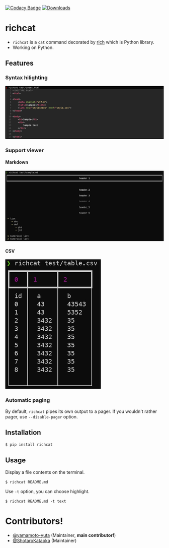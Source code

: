 [![Codacy Badge](https://api.codacy.com/project/badge/Grade/4e61b411095d4d3292e2a3e169aa0f35)](https://app.codacy.com/gh/richcat-dev/richcat?utm_source=github.com&utm_medium=referral&utm_content=richcat-dev/richcat&utm_campaign=Badge_Grade)
[![Downloads](https://pepy.tech/badge/richcat)](https://pepy.tech/project/richcat)
# richcat
- `richcat` is a `cat` command decorated by [rich](https://github.com/willmcgugan/rich) which is Python library.
- Working on Python.

## Features

### Syntax hilighting
![](doc/img/index-html.jpg)

### Support viewer

#### Markdown
![](doc/img/sample-md.jpg)

#### CSV
![](doc/img/table-csv.jpg)

### Automatic paging
By default, `richcat` pipes its own output to a pager. If you wouldn't rather pager, use `--disable-pager` option.

## Installation
```
$ pip install richcat
```

## Usage
Display a file contents on the terminal.
```
$ richcat README.md
```

Use `-t` option, you can choose highlight.
```
$ richcat README.md -t text
```

# Contributors!
- [@yamamoto-yuta](https://github.com/yamamoto-yuta) (Maintainer, **main contributor!**)
- [@ShotaroKataoka](https://github.com/ShotaroKataoka) (Maintainer)
